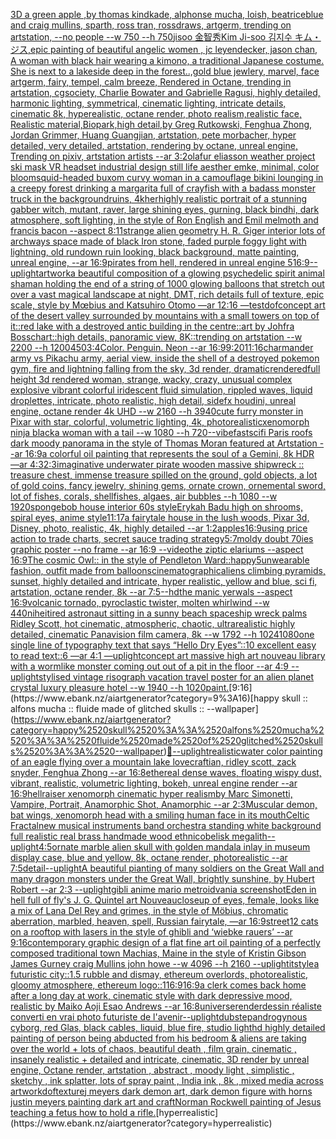 [3D a green apple ,by thomas kindkade, alphonse mucha, loish, beatriceblue and craig mullins, sparth, ross tran, rossdraws, artgerm, trending on artstation, --no people --w 750 --h 750](https://www.ebank.nz/aiartgenerator?category=3D%2520a%2520green%2520apple%2520%2Cby%2520thomas%2520kindkade%2C%2520alphonse%2520mucha%2C%2520loish%2C%2520beatriceblue%2520and%2520craig%2520mullins%2C%2520sparth%2C%2520ross%2520tran%2C%2520rossdraws%2C%2520artgerm%2C%2520trending%2520on%2520artstation%2C%2520--no%2520people%2520--w%2520750%2520--h%2520750)[jisoo 金智秀Kim Ji-soo 김지수 キム・ジス,epic painting of beautiful angelic women ,  jc leyendecker, jason chan, A woman with black hair wearing a kimono, a traditional Japanese costume. She is next to a lakeside deep in the forest..,gold blue jewlery, marvel, face artgerm, fairy, tempel, calm breeze, Rendered in Octane, trending in artstation, cgsociety, Charlie Bowater and Gabrielle Ragusi, highly detailed, harmonic lighting, symmetrical, cinematic lighting, intricate details, cinematic 8k, hyperealistic, octane render, photo realism,realistic face, Realistic material,Biopark,high detail,by Greg Rutkowski, Fenghua Zhong, Jordan Grimmer, Huang Guangjian, artstation, pete morbacher, hyper detailed, very detailed, artstation, rendering by octane, unreal engine, Trending on pixiv, artstation artists --ar 3:2](https://www.ebank.nz/aiartgenerator?category=jisoo%2520%E9%87%91%E6%99%BA%E7%A7%80Kim%2520Ji-soo%2520%EA%B9%80%EC%A7%80%EC%88%98%2520%E3%82%AD%E3%83%A0%E3%83%BB%E3%82%B8%E3%82%B9%2Cepic%2520painting%2520of%2520beautiful%2520angelic%2520women%2520%2C%2520%2520jc%2520leyendecker%2C%2520jason%2520chan%2C%2520A%2520woman%2520with%2520black%2520hair%2520wearing%2520a%2520kimono%2C%2520a%2520traditional%2520Japanese%2520costume.%2520She%2520is%2520next%2520to%2520a%2520lakeside%2520deep%2520in%2520the%2520forest..%2Cgold%2520blue%2520jewlery%2C%2520marvel%2C%2520face%2520artgerm%2C%2520fairy%2C%2520tempel%2C%2520calm%2520breeze%2C%2520Rendered%2520in%2520Octane%2C%2520trending%2520in%2520artstation%2C%2520cgsociety%2C%2520Charlie%2520Bowater%2520and%2520Gabrielle%2520Ragusi%2C%2520highly%2520detailed%2C%2520harmonic%2520lighting%2C%2520symmetrical%2C%2520cinematic%2520lighting%2C%2520intricate%2520details%2C%2520cinematic%25208k%2C%2520hyperealistic%2C%2520octane%2520render%2C%2520photo%2520realism%2Crealistic%2520face%2C%2520Realistic%2520material%2CBiopark%2Chigh%2520detail%2Cby%2520Greg%2520Rutkowski%2C%2520Fenghua%2520Zhong%2C%2520Jordan%2520Grimmer%2C%2520Huang%2520Guangjian%2C%2520artstation%2C%2520pete%2520morbacher%2C%2520hyper%2520detailed%2C%2520very%2520detailed%2C%2520artstation%2C%2520rendering%2520by%2520octane%2C%2520unreal%2520engine%2C%2520Trending%2520on%2520pixiv%2C%2520artstation%2520artists%2520--ar%25203%3A2)[olafur eliasson weather project ski mask VR headset industrial design still life aesther emke, minimal, color bloom](https://www.ebank.nz/aiartgenerator?category=olafur%2520eliasson%2520weather%2520project%2520ski%2520mask%2520VR%2520headset%2520industrial%2520design%2520still%2520life%2520aesther%2520emke%2C%2520minimal%2C%2520color%2520bloom)[squid-headed buxom curvy woman in a camouflage bikini lounging in a creepy forest drinking a margarita full of crayfish with a badass monster truck in the background](https://www.ebank.nz/aiartgenerator?category=squid-headed%2520buxom%2520curvy%2520woman%2520in%2520a%2520camouflage%2520bikini%2520lounging%2520in%2520a%2520creepy%2520forest%2520drinking%2520a%2520margarita%2520full%2520of%2520crayfish%2520with%2520a%2520badass%2520monster%2520truck%2520in%2520the%2520background)[ruins, 4k](https://www.ebank.nz/aiartgenerator?category=ruins%2C%25204k)[her](https://www.ebank.nz/aiartgenerator?category=her)[highly realistic portrait of a stunning gabber witch, mutant, raver, large shining eyes, gurning, black bindhi,   dark atmosphere, soft lighting, in the style of Ron English and Emil melmoth and francis bacon --aspect 8:11](https://www.ebank.nz/aiartgenerator?category=highly%2520realistic%2520portrait%2520of%2520a%2520stunning%2520gabber%2520witch%2C%2520mutant%2C%2520raver%2C%2520large%2520shining%2520eyes%2C%2520gurning%2C%2520black%2520bindhi%2C%2520%2520%2520dark%2520atmosphere%2C%2520soft%2520lighting%2C%2520in%2520the%2520style%2520of%2520Ron%2520English%2520and%2520Emil%2520melmoth%2520and%2520francis%2520bacon%2520--aspect%25208%3A11)[strange alien geometry H. R. Giger interior lots of archways space made of black Iron stone, faded purple foggy light with lightning, old rundown ruin looking, black background, matte painting, unreal engine, --ar 16:9](https://www.ebank.nz/aiartgenerator?category=strange%2520alien%2520geometry%2520H.%2520R.%2520Giger%2520interior%2520lots%2520of%2520archways%2520space%2520made%2520of%2520black%2520Iron%2520stone%2C%2520faded%2520purple%2520foggy%2520light%2520with%2520lightning%2C%2520old%2520rundown%2520ruin%2520looking%2C%2520black%2520background%2C%2520matte%2520painting%2C%2520unreal%2520engine%2C%2520--ar%252016%3A9)[pirates from hell, rendered in unreal engine 5](https://www.ebank.nz/aiartgenerator?category=pirates%2520from%2520hell%2C%2520rendered%2520in%2520unreal%2520engine%25205)[16:9](https://www.ebank.nz/aiartgenerator?category=16%3A9)[--uplight](https://www.ebank.nz/aiartgenerator?category=--uplight)[artwork](https://www.ebank.nz/aiartgenerator?category=artwork)[a beautiful composition of a glowing psychedelic spirit animal shaman holding the end of a string of 1000 glowing balloons that stretch out over a vast magical landscape at night, DMT,  rich details full of texture, epic scale, style by Mœbius and Katsuhiro Otomo —ar 12:16 —test](https://www.ebank.nz/aiartgenerator?category=a%2520beautiful%2520composition%2520of%2520a%2520glowing%2520psychedelic%2520spirit%2520animal%2520shaman%2520holding%2520the%2520end%2520of%2520a%2520string%2520of%25201000%2520glowing%2520balloons%2520that%2520stretch%2520out%2520over%2520a%2520vast%2520magical%2520landscape%2520at%2520night%2C%2520DMT%2C%2520%2520rich%2520details%2520full%2520of%2520texture%2C%2520epic%2520scale%2C%2520style%2520by%2520M%C5%93bius%2520and%2520Katsuhiro%2520Otomo%2520%E2%80%94ar%252012%3A16%2520%E2%80%94test)[dof](https://www.ebank.nz/aiartgenerator?category=dof)[concept art of the desert valley surrounded by mountains with a small towers on top of it::red lake with a destroyed antic building in the centre::art by Johfra Bosschart::high details, panoramic view, 8K::trending on artstation --w 2200 --h 1200](https://www.ebank.nz/aiartgenerator?category=concept%2520art%2520of%2520the%2520desert%2520valley%2520surrounded%2520by%2520mountains%2520with%2520a%2520small%2520towers%2520on%2520top%2520of%2520it%3A%3Ared%2520lake%2520with%2520a%2520destroyed%2520antic%2520building%2520in%2520the%2520centre%3A%3Aart%2520by%2520Johfra%2520Bosschart%3A%3Ahigh%2520details%2C%2520panoramic%2520view%2C%25208K%3A%3Atrending%2520on%2520artstation%2520--w%25202200%2520--h%25201200)[450](https://www.ebank.nz/aiartgenerator?category=450)[3:4](https://www.ebank.nz/aiartgenerator?category=3%3A4)[Color. Penguin. Neon --ar 16:9](https://www.ebank.nz/aiartgenerator?category=Color.%2520Penguin.%2520Neon%2520--ar%252016%3A9)[9:20](https://www.ebank.nz/aiartgenerator?category=9%3A20)[11:16](https://www.ebank.nz/aiartgenerator?category=11%3A16)[charmander army vs Pikachu army, aerial view, inside the shell of a destroyed pokemon gym, fire and lightning falling from the sky, 3d render, dramatic](https://www.ebank.nz/aiartgenerator?category=charmander%2520army%2520vs%2520Pikachu%2520army%2C%2520aerial%2520view%2C%2520inside%2520the%2520shell%2520of%2520a%2520destroyed%2520pokemon%2520gym%2C%2520fire%2520and%2520lightning%2520falling%2520from%2520the%2520sky%2C%25203d%2520render%2C%2520dramatic)[rendered](https://www.ebank.nz/aiartgenerator?category=rendered)[full height 3d rendered woman,  strange, wacky, crazy, unusual complex explosive vibrant colorful iridescent  fluid simulation, rippled waves, liquid droplettes, intricate, photo realistic, high detail, sidefx houdini, unreal engine, octane render 4k UHD --w 2160 --h 3940](https://www.ebank.nz/aiartgenerator?category=full%2520height%25203d%2520rendered%2520woman%2C%2520%2520strange%2C%2520wacky%2C%2520crazy%2C%2520unusual%2520complex%2520explosive%2520vibrant%2520colorful%2520iridescent%2520%2520fluid%2520simulation%2C%2520rippled%2520waves%2C%2520liquid%2520droplettes%2C%2520intricate%2C%2520photo%2520realistic%2C%2520high%2520detail%2C%2520sidefx%2520houdini%2C%2520unreal%2520engine%2C%2520octane%2520render%25204k%2520UHD%2520--w%25202160%2520--h%25203940)[cute furry monster in Pixar with star, colorful, volumetric lighting, 4k, photorealistic](https://www.ebank.nz/aiartgenerator?category=cute%2520furry%2520monster%2520in%2520Pixar%2520with%2520star%2C%2520colorful%2C%2520volumetric%2520lighting%2C%25204k%2C%2520photorealistic)[xenomorph ninja black](https://www.ebank.nz/aiartgenerator?category=xenomorph%2520ninja%2520black)[a woman with a tail --w 1080 --h 720](https://www.ebank.nz/aiartgenerator?category=a%2520woman%2520with%2520a%2520tail%2520--w%25201080%2520--h%2520720)[--vibefast](https://www.ebank.nz/aiartgenerator?category=--vibefast)[scifi Paris roofs dark moody panorama in the style of Thomas Moran featured at Artstation --ar 16:9](https://www.ebank.nz/aiartgenerator?category=scifi%2520Paris%2520roofs%2520dark%2520moody%2520panorama%2520in%2520the%2520style%2520of%2520Thomas%2520Moran%2520featured%2520at%2520Artstation%2520--ar%252016%3A9)[a colorful oil painting that represents the soul of a Gemini, 8k HDR —ar 4:3](https://www.ebank.nz/aiartgenerator?category=a%2520colorful%2520oil%2520painting%2520that%2520represents%2520the%2520soul%2520of%2520a%2520Gemini%2C%25208k%2520HDR%2520%E2%80%94ar%25204%3A3)[2:3](https://www.ebank.nz/aiartgenerator?category=2%3A3)[imaginative underwater pirate wooden massive shipwreck :: treasure chest, immense treasure spilled on the ground, gold objects, a lot of gold coins, fancy jewelry, shining gems, ornate crown, ornemental sword, lot of fishes, corals, shellfishes, algaes, air bubbles --h 1080 --w 1920](https://www.ebank.nz/aiartgenerator?category=imaginative%2520underwater%2520pirate%2520wooden%2520massive%2520shipwreck%2520%3A%3A%2520treasure%2520chest%2C%2520immense%2520treasure%2520spilled%2520on%2520the%2520ground%2C%2520gold%2520objects%2C%2520a%2520lot%2520of%2520gold%2520coins%2C%2520fancy%2520jewelry%2C%2520shining%2520gems%2C%2520ornate%2520crown%2C%2520ornemental%2520sword%2C%2520lot%2520of%2520fishes%2C%2520corals%2C%2520shellfishes%2C%2520algaes%2C%2520air%2520bubbles%2520--h%25201080%2520--w%25201920)[spongebob house interior 60s style](https://www.ebank.nz/aiartgenerator?category=spongebob%2520house%2520interior%252060s%2520style)[Erykah Badu high on shrooms, spiral eyes, anime style](https://www.ebank.nz/aiartgenerator?category=Erykah%2520Badu%2520high%2520on%2520shrooms%2C%2520spiral%2520eyes%2C%2520anime%2520style)[11:17](https://www.ebank.nz/aiartgenerator?category=11%3A17)[a fairytale house in the lush woods, Pixar 3d, Disney, photo, realistic, 4k, highly detailed --ar 1:2](https://www.ebank.nz/aiartgenerator?category=a%2520fairytale%2520house%2520in%2520the%2520lush%2520woods%2C%2520Pixar%25203d%2C%2520Disney%2C%2520photo%2C%2520realistic%2C%25204k%2C%2520highly%2520detailed%2520--ar%25201%3A2)[apples](https://www.ebank.nz/aiartgenerator?category=apples)[16:9](https://www.ebank.nz/aiartgenerator?category=16%3A9)[using price action to trade charts, secret sauce trading strategy](https://www.ebank.nz/aiartgenerator?category=using%2520price%2520action%2520to%2520trade%2520charts%2C%2520secret%2520sauce%2520trading%2520strategy)[5:7](https://www.ebank.nz/aiartgenerator?category=5%3A7)[moldy doubt  70ies  graphic poster --no frame --ar 16:9 --video](https://www.ebank.nz/aiartgenerator?category=moldy%2520doubt%2520%252070ies%2520%2520graphic%2520poster%2520--no%2520frame%2520--ar%252016%3A9%2520--video)[the ziptic elariums --aspect 16:9](https://www.ebank.nz/aiartgenerator?category=the%2520ziptic%2520elariums%2520--aspect%252016%3A9)[The cosmic Owl:: in the style of Pendleton Ward::](https://www.ebank.nz/aiartgenerator?category=The%2520cosmic%2520Owl%3A%3A%2520in%2520the%2520style%2520of%2520Pendleton%2520Ward%3A%3A)[happy](https://www.ebank.nz/aiartgenerator?category=happy)[5](https://www.ebank.nz/aiartgenerator?category=5)[unwearable fashion, outfit made from balloons](https://www.ebank.nz/aiartgenerator?category=unwearable%2520fashion%2C%2520outfit%2520made%2520from%2520balloons)[cinematographic](https://www.ebank.nz/aiartgenerator?category=cinematographic)[aliens climbing pyramids, sunset, highly detailed and intricate, hyper realistic, yellow and blue, sci fi, artstation, octane render, 8k --ar 7:5](https://www.ebank.nz/aiartgenerator?category=aliens%2520climbing%2520pyramids%2C%2520sunset%2C%2520highly%2520detailed%2520and%2520intricate%2C%2520hyper%2520realistic%2C%2520yellow%2520and%2520blue%2C%2520sci%2520fi%2C%2520artstation%2C%2520octane%2520render%2C%25208k%2520--ar%25207%3A5)[--hd](https://www.ebank.nz/aiartgenerator?category=--hd)[the manic yerwals --aspect 16:9](https://www.ebank.nz/aiartgenerator?category=the%2520manic%2520yerwals%2520--aspect%252016%3A9)[volcanic tornado, pyroclastic twister, molten whirlwind --w 440](https://www.ebank.nz/aiartgenerator?category=volcanic%2520tornado%2C%2520pyroclastic%2520twister%2C%2520molten%2520whirlwind%2520--w%2520440)[nihei](https://www.ebank.nz/aiartgenerator?category=nihei)[tired astronaut sitting in a sunny beach spaceship wreck palms Ridley Scott, hot cinematic, atmospheric, chaotic, ultrarealistic highly detailed, cinematic Panavision film camera, 8k --w 1792 --h 1024](https://www.ebank.nz/aiartgenerator?category=tired%2520astronaut%2520sitting%2520in%2520a%2520sunny%2520beach%2520spaceship%2520wreck%2520palms%2520Ridley%2520Scott%2C%2520hot%2520cinematic%2C%2520atmospheric%2C%2520chaotic%2C%2520ultrarealistic%2520highly%2520detailed%2C%2520cinematic%2520Panavision%2520film%2520camera%2C%25208k%2520--w%25201792%2520--h%25201024)[1080](https://www.ebank.nz/aiartgenerator?category=1080)[one single line of typography text that says “Hello Dry Eyes”::10 excellent easy to read text::6  —ar 4:1 —uplight](https://www.ebank.nz/aiartgenerator?category=one%2520single%2520line%2520of%2520typography%2520text%2520that%2520says%2520%E2%80%9CHello%2520Dry%2520Eyes%E2%80%9D%3A%3A10%2520excellent%2520easy%2520to%2520read%2520text%3A%3A6%2520%2520%E2%80%94ar%25204%3A1%2520%E2%80%94uplight)[concept art massive high art nouveau library with a wormlike monster coming out out of a pit in the floor --ar 4:9 --uplight](https://www.ebank.nz/aiartgenerator?category=concept%2520art%2520massive%2520high%2520art%2520nouveau%2520library%2520with%2520a%2520wormlike%2520monster%2520coming%2520out%2520out%2520of%2520a%2520pit%2520in%2520the%2520floor%2520--ar%25204%3A9%2520--uplight)[stylised vintage risograph vacation travel poster for an alien planet crystal luxury pleasure hotel  --w 1940 --h 1020](https://www.ebank.nz/aiartgenerator?category=stylised%2520vintage%2520risograph%2520vacation%2520travel%2520poster%2520for%2520an%2520alien%2520planet%2520crystal%2520luxury%2520pleasure%2520hotel%2520%2520--w%25201940%2520--h%25201020)[paint.](https://www.ebank.nz/aiartgenerator?category=paint.)[9:16](https://www.ebank.nz/aiartgenerator?category=9%3A16)[happy skull :: alfons mucha :: fluide made of glitched skulls :: --wallpaper](https://www.ebank.nz/aiartgenerator?category=happy%2520skull%2520%3A%3A%2520alfons%2520mucha%2520%3A%3A%2520fluide%2520made%2520of%2520glitched%2520skulls%2520%3A%3A%2520--wallpaper)[🤪](https://www.ebank.nz/aiartgenerator?category=%F0%9F%A4%AA)[--uplight](https://www.ebank.nz/aiartgenerator?category=--uplight)[realistic](https://www.ebank.nz/aiartgenerator?category=realistic)[water color painting of an eagle flying over a mountain lake lovecraftian, ridley scott, zack snyder, Fenghua Zhong --ar 16:8](https://www.ebank.nz/aiartgenerator?category=water%2520color%2520painting%2520of%2520an%2520eagle%2520flying%2520over%2520a%2520mountain%2520lake%2520lovecraftian%2C%2520ridley%2520scott%2C%2520zack%2520snyder%2C%2520Fenghua%2520Zhong%2520--ar%252016%3A8)[ethereal dense waves, floating wispy dust, vibrant, realistic, volumetric lighting, bokeh, unreal engine render --ar 16:9](https://www.ebank.nz/aiartgenerator?category=ethereal%2520dense%2520waves%2C%2520floating%2520wispy%2520dust%2C%2520vibrant%2C%2520realistic%2C%2520volumetric%2520lighting%2C%2520bokeh%2C%2520unreal%2520engine%2520render%2520--ar%252016%3A9)[hellraiser xenomorph cinematic hyper realism](https://www.ebank.nz/aiartgenerator?category=hellraiser%2520xenomorph%2520cinematic%2520hyper%2520realism)[by Marc Simonetti, Vampire, Portrait, Anamorphic Shot, Anamorphic --ar 2:3](https://www.ebank.nz/aiartgenerator?category=by%2520Marc%2520Simonetti%2C%2520Vampire%2C%2520Portrait%2C%2520Anamorphic%2520Shot%2C%2520Anamorphic%2520--ar%25202%3A3)[Muscular demon, bat wings, xenomorph head with a smiling human face in its mouth](https://www.ebank.nz/aiartgenerator?category=Muscular%2520demon%2C%2520bat%2520wings%2C%2520xenomorph%2520head%2520with%2520a%2520smiling%2520human%2520face%2520in%2520its%2520mouth)[Celtic Fractal](https://www.ebank.nz/aiartgenerator?category=Celtic%2520Fractal)[new musical instruments band orchestra standing white background full realistic real brass handmade wood ethnic](https://www.ebank.nz/aiartgenerator?category=new%2520musical%2520instruments%2520band%2520orchestra%2520standing%2520white%2520background%2520full%2520realistic%2520real%2520brass%2520handmade%2520wood%2520ethnic)[obelisk megalith](https://www.ebank.nz/aiartgenerator?category=obelisk%2520megalith)[--uplight](https://www.ebank.nz/aiartgenerator?category=--uplight)[4:5](https://www.ebank.nz/aiartgenerator?category=4%3A5)[ornate marble alien skull with golden mandala inlay in museum display case,  blue and yellow, 8k, octane render, photorealistic --ar 7:5](https://www.ebank.nz/aiartgenerator?category=ornate%2520marble%2520alien%2520skull%2520with%2520golden%2520mandala%2520inlay%2520in%2520museum%2520display%2520case%2C%2520%2520blue%2520and%2520yellow%2C%25208k%2C%2520octane%2520render%2C%2520photorealistic%2520--ar%25207%3A5)[detail](https://www.ebank.nz/aiartgenerator?category=detail)[--uplight](https://www.ebank.nz/aiartgenerator?category=--uplight)[A beautiful pianting of many soldiers on the Great Wall and many dragon monsters under the Great Wall, brightly sunshine, by Hubert Robert --ar 2:3 --uplight](https://www.ebank.nz/aiartgenerator?category=A%2520beautiful%2520pianting%2520of%2520many%2520soldiers%2520on%2520the%2520Great%2520Wall%2520and%2520many%2520dragon%2520monsters%2520under%2520the%2520Great%2520Wall%2C%2520brightly%2520sunshine%2C%2520by%2520Hubert%2520Robert%2520--ar%25202%3A3%2520--uplight)[gibli anime mario metroidvania screenshot](https://www.ebank.nz/aiartgenerator?category=gibli%2520anime%2520mario%2520metroidvania%2520screenshot)[Eden in hell full of fly's J. G. Quintel art Nouveau](https://www.ebank.nz/aiartgenerator?category=Eden%2520in%2520hell%2520full%2520of%2520fly%27s%2520J.%2520G.%2520Quintel%2520art%2520Nouveau)[closeup of eyes, female, looks like a mix of Lana Del Rey and grimes, in the style of Möbius, chromatic aberration, marbled, heaven, spell, Russian fairytale, —ar 16:9](https://www.ebank.nz/aiartgenerator?category=closeup%2520of%2520eyes%2C%2520female%2C%2520looks%2520like%2520a%2520mix%2520of%2520Lana%2520Del%2520Rey%2520and%2520grimes%2C%2520in%2520the%2520style%2520of%2520M%C3%B6bius%2C%2520chromatic%2520aberration%2C%2520marbled%2C%2520heaven%2C%2520spell%2C%2520Russian%2520fairytale%2C%2520%E2%80%94ar%252016%3A9)[street](https://www.ebank.nz/aiartgenerator?category=street)[12 cats on a rooftop with lasers in the style of ghibli and ‘wiebke rauers’ --ar 9:16](https://www.ebank.nz/aiartgenerator?category=12%2520cats%2520on%2520a%2520rooftop%2520with%2520lasers%2520in%2520the%2520style%2520of%2520ghibli%2520and%2520%E2%80%98wiebke%2520rauers%E2%80%99%2520--ar%25209%3A16)[contemporary graphic design of a flat fine art oil painting of a perfectly composed traditional town Machias, Maine in the style of Kristin Gibson James Gurney craig Mullins john howe --w 4096 --h 2160 --uplight](https://www.ebank.nz/aiartgenerator?category=contemporary%2520graphic%2520design%2520of%2520a%2520flat%2520fine%2520art%2520oil%2520painting%2520of%2520a%2520perfectly%2520composed%2520traditional%2520town%2520Machias%2C%2520Maine%2520in%2520the%2520style%2520of%2520Kristin%2520Gibson%2520James%2520Gurney%2520craig%2520Mullins%2520john%2520howe%2520--w%25204096%2520--h%25202160%2520--uplight)[it](https://www.ebank.nz/aiartgenerator?category=it)[style](https://www.ebank.nz/aiartgenerator?category=style)[a futuristic city::1.5  rubble and dismay, ethereum overlords, photorealistic, gloomy atmosphere, ethereum logo::1](https://www.ebank.nz/aiartgenerator?category=a%2520futuristic%2520city%3A%3A1.5%2520%2520rubble%2520and%2520dismay%2C%2520ethereum%2520overlords%2C%2520photorealistic%2C%2520gloomy%2520atmosphere%2C%2520ethereum%2520logo%3A%3A1)[16:9](https://www.ebank.nz/aiartgenerator?category=16%3A9)[16:9](https://www.ebank.nz/aiartgenerator?category=16%3A9)[a clerk comes back home after a long day at work, cinematic style with dark depressive mood, realistic by Maiko Aoji Esao Andrews --ar 16:8](https://www.ebank.nz/aiartgenerator?category=a%2520clerk%2520comes%2520back%2520home%2520after%2520a%2520long%2520day%2520at%2520work%2C%2520cinematic%2520style%2520with%2520dark%2520depressive%2520mood%2C%2520realistic%2520by%2520Maiko%2520Aoji%2520Esao%2520Andrews%2520--ar%252016%3A8)[universe](https://www.ebank.nz/aiartgenerator?category=universe)[render](https://www.ebank.nz/aiartgenerator?category=render)[dessin réaliste converti en vrai photo futuriste de l'avenir](https://www.ebank.nz/aiartgenerator?category=dessin%2520r%C3%A9aliste%2520converti%2520en%2520vrai%2520photo%2520futuriste%2520de%2520l%27avenir)[--uplight](https://www.ebank.nz/aiartgenerator?category=--uplight)[dubstep](https://www.ebank.nz/aiartgenerator?category=dubstep)[androgynous cyborg, red Glas, black cables, liquid, blue fire, studio light](https://www.ebank.nz/aiartgenerator?category=androgynous%2520cyborg%2C%2520red%2520Glas%2C%2520black%2520cables%2C%2520liquid%2C%2520blue%2520fire%2C%2520studio%2520light)[hd highly detailed painting of person being abducted from his bedroom & aliens are taking over the world + lots of chaos, beautiful death , film grain, cinematic , insanely realistic + detailed and intricate, cinematic, 3D render by unreal engine, Octane render, artstation , abstract , moody light , simplistic , sketchy , ink splatter, lots of spray paint , India ink , 8k , mixed media across artwork](https://www.ebank.nz/aiartgenerator?category=hd%2520highly%2520detailed%2520painting%2520of%2520person%2520being%2520abducted%2520from%2520his%2520bedroom%2520%26%2520aliens%2520are%2520taking%2520over%2520the%2520world%2520%2B%2520lots%2520of%2520chaos%2C%2520beautiful%2520death%2520%2C%2520film%2520grain%2C%2520cinematic%2520%2C%2520insanely%2520realistic%2520%2B%2520detailed%2520and%2520intricate%2C%2520cinematic%2C%25203D%2520render%2520by%2520unreal%2520engine%2C%2520Octane%2520render%2C%2520artstation%2520%2C%2520abstract%2520%2C%2520moody%2520light%2520%2C%2520simplistic%2520%2C%2520sketchy%2520%2C%2520ink%2520splatter%2C%2520lots%2520of%2520spray%2520paint%2520%2C%2520India%2520ink%2520%2C%25208k%2520%2C%2520mixed%2520media%2520across%2520artwork)[dof](https://www.ebank.nz/aiartgenerator?category=dof)[texture](https://www.ebank.nz/aiartgenerator?category=texture)[j meyers dark demon art, dark demon figure with horns justin meyers painting dark art and craft](https://www.ebank.nz/aiartgenerator?category=j%2520meyers%2520dark%2520demon%2520art%2C%2520dark%2520demon%2520figure%2520with%2520horns%2520justin%2520meyers%2520painting%2520dark%2520art%2520and%2520craft)[Norman Rockwell painting of Jesus teaching a fetus how to hold a rifle.](https://www.ebank.nz/aiartgenerator?category=Norman%2520Rockwell%2520painting%2520of%2520Jesus%2520teaching%2520a%2520fetus%2520how%2520to%2520hold%2520a%2520rifle.)[hyperrealistic](https://www.ebank.nz/aiartgenerator?category=hyperrealistic)